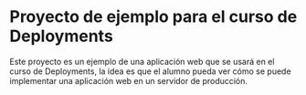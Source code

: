 # Proyecto de ejemplo para el curso de Deployments


Este proyecto es un ejemplo de una aplicación web que se usará en el curso de Deployments, la idea es que el alumno pueda ver cómo se puede implementar una aplicación web en un servidor de producción.


